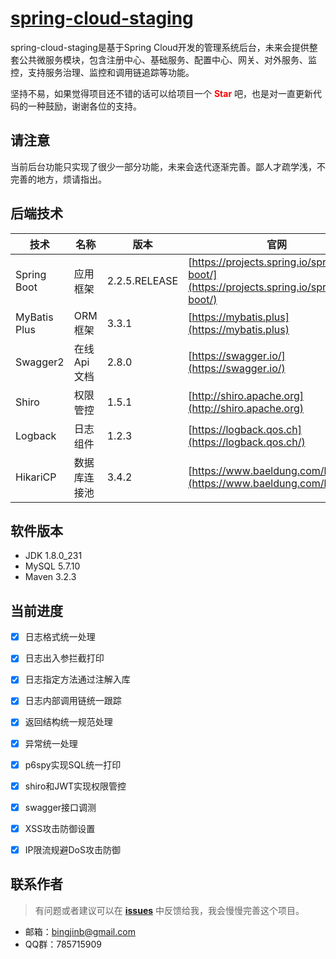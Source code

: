 # [spring-cloud-staging](https://github.com/bingjinb/spring-cloud-staging)

spring-cloud-staging是基于Spring Cloud开发的管理系统后台，未来会提供整套公共微服务模块，包含注册中心、基础服务、配置中心、网关、对外服务、监控，支持服务治理、监控和调用链追踪等功能。

坚持不易，如果觉得项目还不错的话可以给项目一个 <font color="red"><b>Star</b></font> 吧，也是对一直更新代码的一种鼓励，谢谢各位的支持。



## 请注意
当前后台功能只实现了很少一部分功能，未来会迭代逐渐完善。鄙人才疏学浅，不完善的地方，烦请指出。



## 后端技术

技术 | 名称 | 版本 | 官网
----|------|----|----
Spring Boot | 应用框架 | 2.2.5.RELEASE | [https://projects.spring.io/spring-boot/](https://projects.spring.io/spring-boot/)
MyBatis Plus | ORM框架 | 3.3.1 |  [https://mybatis.plus](https://mybatis.plus)
Swagger2 | 在线Api文档 | 2.8.0 |  [https://swagger.io/](https://swagger.io/)
Shiro | 权限管控 | 1.5.1 | [http://shiro.apache.org](http://shiro.apache.org)
Logback | 日志组件 | 1.2.3 |  [https://logback.qos.ch](https://logback.qos.ch/)
HikariCP | 数据库连接池 | 3.4.2 |  [https://www.baeldung.com/hikaricp](https://www.baeldung.com/hikaricp)


## 软件版本
- JDK 1.8.0_231
- MySQL 5.7.10
- Maven 3.2.3

## 当前进度
- [x] 日志格式统一处理
- [x] 日志出入参拦截打印
- [x] 日志指定方法通过注解入库
- [x] 日志内部调用链统一跟踪
- [x] 返回结构统一规范处理
- [x] 异常统一处理
- [x] p6spy实现SQL统一打印
- [x] shiro和JWT实现权限管控
- [x] swagger接口调测
- [x] XSS攻击防御设置
- [x] IP限流规避DoS攻击防御


## 联系作者

> 有问题或者建议可以在 <b>[issues](https://github.com/bingjinb/spring-cloud-staging/issues)</b> 中反馈给我，我会慢慢完善这个项目。

- 邮箱：bingjinb@gmail.com
- QQ群：785715909